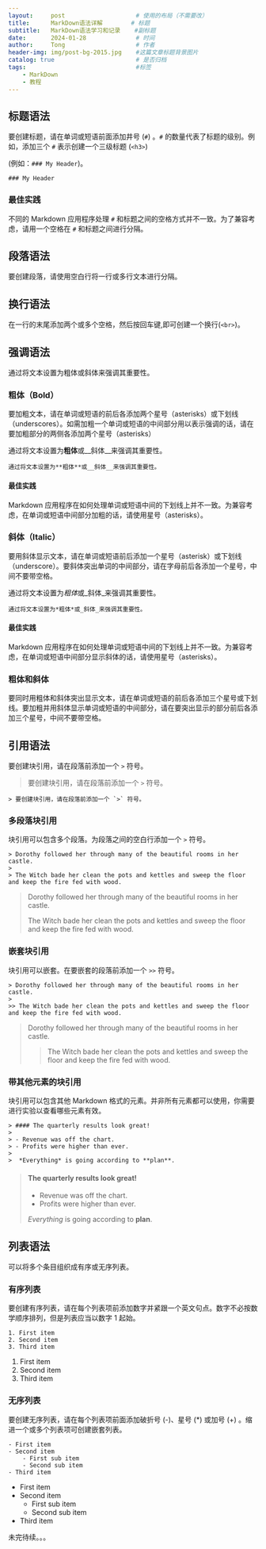 ```yaml
---
layout:     post   				    # 使用的布局（不需要改）
title:      MarkDown语法详解 		# 标题 
subtitle:   MarkDown语法学习和记录    #副标题
date:       2024-01-28 				# 时间
author:     Tong 					# 作者
header-img: img/post-bg-2015.jpg 	#这篇文章标题背景图片
catalog: true 						# 是否归档
tags:								#标签
    - MarkDown
    - 教程
---
```


## 标题语法

要创建标题，请在单词或短语前面添加井号 (`#`) 。`#` 的数量代表了标题的级别。例如，添加三个 `#` 表示创建一个三级标题 (`<h3>`) 

(例如：`### My Header`)。

````text
### My Header
````



### 最佳实践

不同的 Markdown 应用程序处理 `#` 和标题之间的空格方式并不一致。为了兼容考虑，请用一个空格在 `#` 和标题之间进行分隔。



## 段落语法

要创建段落，请使用空白行将一行或多行文本进行分隔。



## 换行语法

在一行的末尾添加两个或多个空格，然后按回车键,即可创建一个换行(`<br>`)。



## 强调语法

通过将文本设置为粗体或斜体来强调其重要性。

### 粗体（Bold）

要加粗文本，请在单词或短语的前后各添加两个星号（asterisks）或下划线（underscores）。如需加粗一个单词或短语的中间部分用以表示强调的话，请在要加粗部分的两侧各添加两个星号（asterisks）

通过将文本设置为**粗体**或__斜体__来强调其重要性。

````
通过将文本设置为**粗体**或__斜体__来强调其重要性。
````

#### 最佳实践

Markdown 应用程序在如何处理单词或短语中间的下划线上并不一致。为兼容考虑，在单词或短语中间部分加粗的话，请使用星号（asterisks）。



### 斜体（Italic）

要用斜体显示文本，请在单词或短语前后添加一个星号（asterisk）或下划线（underscore）。要斜体突出单词的中间部分，请在字母前后各添加一个星号，中间不要带空格。

通过将文本设置为*粗体*或_斜体_来强调其重要性。

````
通过将文本设置为*粗体*或_斜体_来强调其重要性。
````

#### 最佳实践

Markdown 应用程序在如何处理单词或短语中间的下划线上并不一致。为兼容考虑，在单词或短语中间部分显示斜体的话，请使用星号（asterisks）。



### 粗体和斜体

要同时用粗体和斜体突出显示文本，请在单词或短语的前后各添加三个星号或下划线。要加粗并用斜体显示单词或短语的中间部分，请在要突出显示的部分前后各添加三个星号，中间不要带空格。



## 引用语法

要创建块引用，请在段落前添加一个 `>` 符号。

> 要创建块引用，请在段落前添加一个 `>` 符号。

````
> 要创建块引用，请在段落前添加一个 `>` 符号。
````



### 多段落块引用

块引用可以包含多个段落。为段落之间的空白行添加一个 `>` 符号。

````
> Dorothy followed her through many of the beautiful rooms in her castle.
>
> The Witch bade her clean the pots and kettles and sweep the floor and keep the fire fed with wood.
````



> Dorothy followed her through many of the beautiful rooms in her castle.
>
> The Witch bade her clean the pots and kettles and sweep the floor and keep the fire fed with wood.



### 嵌套块引用

块引用可以嵌套。在要嵌套的段落前添加一个 `>>` 符号。

```text
> Dorothy followed her through many of the beautiful rooms in her castle.
>
>> The Witch bade her clean the pots and kettles and sweep the floor and keep the fire fed with wood.
```



> Dorothy followed her through many of the beautiful rooms in her castle.
>
> > The Witch bade her clean the pots and kettles and sweep the floor and keep the fire fed with wood.



### 带其他元素的块引用

块引用可以包含其他 Markdown 格式的元素。并非所有元素都可以使用，你需要进行实验以查看哪些元素有效。

```text
> #### The quarterly results look great!
>
> - Revenue was off the chart.
> - Profits were higher than ever.
>
>  *Everything* is going according to **plan**.
```



> #### The quarterly results look great!
>
> - Revenue was off the chart.
> - Profits were higher than ever.
>
>  *Everything* is going according to **plan**.



## 列表语法

可以将多个条目组织成有序或无序列表。



### 有序列表

要创建有序列表，请在每个列表项前添加数字并紧跟一个英文句点。数字不必按数学顺序排列，但是列表应当以数字 1 起始。

````text
1. First item
2. Second item
3. Third item
````



1. First item
2. Second item
3. Third item



### 无序列表

要创建无序列表，请在每个列表项前面添加破折号 (-)、星号 (*) 或加号 (+) 。缩进一个或多个列表项可创建嵌套列表。

````text
- First item
- Second item
	- First sub item
	- Second sub item
- Third item
````



- First item
- Second item
  - First sub item
  - Second sub item
- Third item



未完待续。。。







